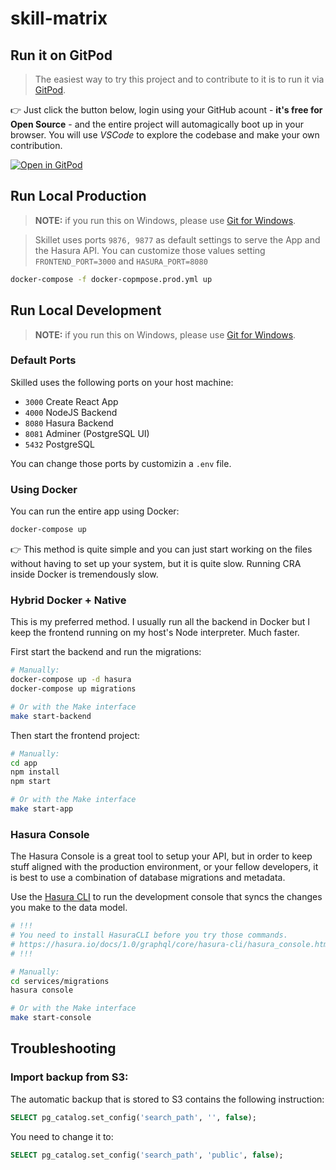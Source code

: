 # skill-matrix

## Run it on GitPod

> The easiest way to try this project and to contribute to it is to run it
> via [GitPod](https://gitpod.io).

👉 Just click the button below, login using your GitHub acount -
**it's free for Open Source** - and the entire project will
automagically boot up in your browser. You will use _VSCode_ to explore
the codebase and make your own contribution.

[![Open in GitPod](https://gitpod.io/button/open-in-gitpod.svg)](https://gitpod.io/#https://github.com/marcopeg/skill-matrix)

## Run Local Production

> **NOTE:** if you run this on Windows, please use [Git for Windows](https://gitforwindows.org/).

> Skillet uses ports `9876, 9877` as default settings to serve the App and the Hasura API.
> You can customize those values setting `FRONTEND_PORT=3000` and `HASURA_PORT=8080`

```bash
docker-compose -f docker-copmpose.prod.yml up
```

## Run Local Development

> **NOTE:** if you run this on Windows, please use [Git for Windows](https://gitforwindows.org/).

### Default Ports

Skilled uses the following ports on your host machine:

- `3000` Create React App
- `4000` NodeJS Backend
- `8080` Hasura Backend
- `8081` Adminer (PostgreSQL UI)
- `5432` PostgreSQL

You can change those ports by customizin a `.env` file.

### Using Docker

You can run the entire app using Docker:

```bash
docker-compose up
```

👉 This method is quite simple and you can just start working on the files without having to
set up your system, but it is quite slow. Running CRA inside Docker is tremendously slow.

### Hybrid Docker + Native

This is my preferred method. I usually run all the backend in Docker but I keep the frontend
running on my host's Node interpreter. Much faster.

First start the backend and run the migrations:

```bash
# Manually:
docker-compose up -d hasura
docker-compose up migrations

# Or with the Make interface
make start-backend
```

Then start the frontend project:

```bash
# Manually:
cd app
npm install
npm start

# Or with the Make interface
make start-app
```

### Hasura Console

The Hasura Console is a great tool to setup your API, but in order to keep stuff aligned
with the production environment, or your fellow developers, it is best to use a combination
of database migrations and metadata.

Use the
[Hasura CLI](https://hasura.io/docs/1.0/graphql/core/hasura-cli/hasura_console.html)
to run the development console that syncs the changes you make to the data model.

```bash
# !!!
# You need to install HasuraCLI before you try those commands.
# https://hasura.io/docs/1.0/graphql/core/hasura-cli/hasura_console.html
# !!!

# Manually:
cd services/migrations
hasura console

# Or with the Make interface
make start-console
```

## Troubleshooting

### Import backup from S3:

The automatic backup that is stored to S3 contains the following instruction:

```sql
SELECT pg_catalog.set_config('search_path', '', false);
```

You need to change it to:

```sql
SELECT pg_catalog.set_config('search_path', 'public', false);
```

